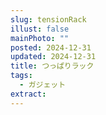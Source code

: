 ```yaml
---
slug: tensionRack
illust: false
mainPhoto: ""
posted: 2024-12-31
updated: 2024-12-31
title: つっぱりラック
tags:
  - ガジェット
extract:
---
```

